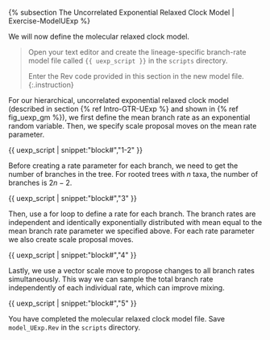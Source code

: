 {% subsection The Uncorrelated Exponential Relaxed Clock Model | Exercise-ModelUExp %}

We will now define the molecular relaxed clock model.

> Open your text editor and create the lineage-specific branch-rate model
> file called `{{ uexp_script }}` in the `scripts` directory.
>
>Enter the Rev code provided in this section in the new model file.
{:.instruction}

For our hierarchical, uncorrelated exponential relaxed clock model
(described in section {% ref Intro-GTR-UExp %} and shown in
{% ref fig_uexp_gm %}), we first define the mean branch rate as an
exponential random variable. Then, we specify scale proposal moves on
the mean rate parameter.

{{ uexp_script | snippet:"block#","1-2" }}

Before creating a rate parameter for each branch, we need to get the
number of branches in the tree. For rooted trees with $n$ taxa, the
number of branches is $2n-2$.

{{ uexp_script | snippet:"block#","3" }}

Then, use a for loop to define a rate for each branch. The branch rates
are independent and identically exponentially distributed with mean
equal to the mean branch rate parameter we specified above. For each
rate parameter we also create scale proposal moves.

{{ uexp_script | snippet:"block#","4" }}

Lastly, we use a vector scale move to propose changes to all branch
rates simultaneously. This way we can sample the total branch rate
independently of each individual rate, which can improve mixing.

{{ uexp_script | snippet:"block#","5" }}

You have completed the molecular relaxed clock model file. Save `model_UExp.Rev` in
the `scripts` directory.

